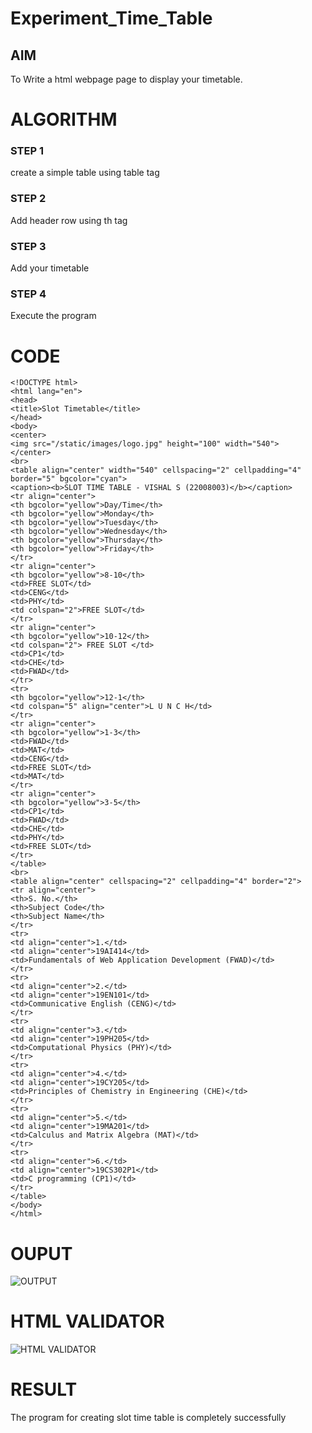 # Experiment_Time_Table

## AIM
To Write a html webpage page to display your timetable.

# ALGORITHM
### STEP 1
create a simple table using table tag

### STEP 2
Add header row using th tag

### STEP 3
Add your timetable

### STEP 4
Execute the program

# CODE
```
<!DOCTYPE html>
<html lang="en">
<head>
<title>Slot Timetable</title>
</head>
<body>
<center>
<img src="/static/images/logo.jpg" height="100" width="540">
</center>
<br>
<table align="center" width="540" cellspacing="2" cellpadding="4" border="5" bgcolor="cyan">
<caption><b>SLOT TIME TABLE - VISHAL S (22008003)</b></caption>
<tr align="center">
<th bgcolor="yellow">Day/Time</th>
<th bgcolor="yellow">Monday</th>
<th bgcolor="yellow">Tuesday</th>
<th bgcolor="yellow">Wednesday</th>
<th bgcolor="yellow">Thursday</th>
<th bgcolor="yellow">Friday</th>
</tr>
<tr align="center">
<th bgcolor="yellow">8-10</th>
<td>FREE SLOT</td>
<td>CENG</td>
<td>PHY</td>
<td colspan="2">FREE SLOT</td>
</tr>
<tr align="center">
<th bgcolor="yellow">10-12</th>
<td colspan="2"> FREE SLOT </td>
<td>CP1</td>
<td>CHE</td>
<td>FWAD</td>
</tr>
<tr>
<th bgcolor="yellow">12-1</th>
<td colspan="5" align="center">L U N C H</td>
</tr>
<tr align="center">
<th bgcolor="yellow">1-3</th>
<td>FWAD</td>
<td>MAT</td>
<td>CENG</td>
<td>FREE SLOT</td>
<td>MAT</td>
</tr>
<tr align="center">
<th bgcolor="yellow">3-5</th>
<td>CP1</td>
<td>FWAD</td>
<td>CHE</td>
<td>PHY</td>
<td>FREE SLOT</td>
</tr>
</table>
<br>
<table align="center" cellspacing="2" cellpadding="4" border="2">
<tr align="center">
<th>S. No.</th>
<th>Subject Code</th>
<th>Subject Name</th>
</tr>
<tr>
<td align="center">1.</td>
<td align="center">19AI414</td>
<td>Fundamentals of Web Application Development (FWAD)</td>
</tr>
<tr>
<td align="center">2.</td>
<td align="center">19EN101</td>
<td>Communicative English (CENG)</td>
</tr>
<tr>
<td align="center">3.</td>
<td align="center">19PH205</td>
<td>Computational Physics (PHY)</td>
</tr>
<tr>
<td align="center">4.</td>
<td align="center">19CY205</td>
<td>Principles of Chemistry in Engineering (CHE)</td>
</tr>
<tr>
<td align="center">5.</td>
<td align="center">19MA201</td>
<td>Calculus and Matrix Algebra (MAT)</td>
</tr>
<tr>
<td align="center">6.</td>
<td align="center">19CS302P1</td>
<td>C programming (CP1)</td>
</tr>
</table>
</body>
</html>
```

# OUPUT
![OUTPUT](http://vishalsaravanan.student.saveetha.in:8000/static/images/out.png?raw=true)

# HTML VALIDATOR
![HTML VALIDATOR](http://vishalsaravanan.student.saveetha.in:8000/static/images/valid.png?raw=true)

# RESULT
The program for creating slot time table is completely successfully